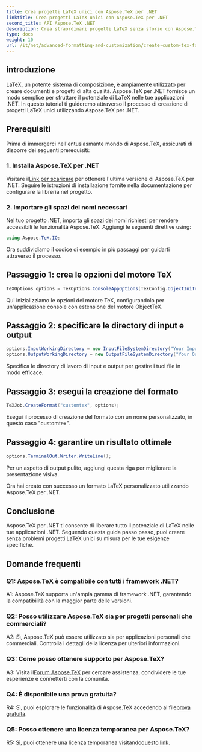 ```yaml
---
title: Crea progetti LaTeX unici con Aspose.TeX per .NET
linktitle: Crea progetti LaTeX unici con Aspose.TeX per .NET
second_title: API Aspose.TeX .NET
description: Crea straordinari progetti LaTeX senza sforzo con Aspose.TeX per .NET. Scaricalo ora per una perfetta integrazione nei tuoi progetti .NET.
type: docs
weight: 10
url: /it/net/advanced-formatting-and-customization/create-custom-tex-formats/
---
```

## introduzione

LaTeX, un potente sistema di composizione, è ampiamente utilizzato per creare documenti e progetti di alta qualità. Aspose.TeX per .NET fornisce un modo semplice per sfruttare il potenziale di LaTeX nelle tue applicazioni .NET. In questo tutorial ti guideremo attraverso il processo di creazione di progetti LaTeX unici utilizzando Aspose.TeX per .NET.

## Prerequisiti

Prima di immergerci nell'entusiasmante mondo di Aspose.TeX, assicurati di disporre dei seguenti prerequisiti:

### 1. Installa Aspose.TeX per .NET

 Visitare il[Link per scaricare](https://releases.aspose.com/tex/net/) per ottenere l'ultima versione di Aspose.TeX per .NET. Seguire le istruzioni di installazione fornite nella documentazione per configurare la libreria nel progetto.

### 2. Importare gli spazi dei nomi necessari

Nel tuo progetto .NET, importa gli spazi dei nomi richiesti per rendere accessibili le funzionalità Aspose.TeX. Aggiungi le seguenti direttive using:

```csharp
using Aspose.TeX.IO;
```

Ora suddividiamo il codice di esempio in più passaggi per guidarti attraverso il processo.

## Passaggio 1: crea le opzioni del motore TeX

```csharp
TeXOptions options = TeXOptions.ConsoleAppOptions(TeXConfig.ObjectIniTeX);
```

Qui inizializziamo le opzioni del motore TeX, configurandolo per un'applicazione console con estensione del motore ObjectTeX.

## Passaggio 2: specificare le directory di input e output

```csharp
options.InputWorkingDirectory = new InputFileSystemDirectory("Your Input Directory");
options.OutputWorkingDirectory = new OutputFileSystemDirectory("Your Output Directory");
```

Specifica le directory di lavoro di input e output per gestire i tuoi file in modo efficace.

## Passaggio 3: esegui la creazione del formato

```csharp
TeXJob.CreateFormat("customtex", options);
```

Esegui il processo di creazione del formato con un nome personalizzato, in questo caso "customtex".

## Passaggio 4: garantire un risultato ottimale

```csharp
options.TerminalOut.Writer.WriteLine();
```

Per un aspetto di output pulito, aggiungi questa riga per migliorare la presentazione visiva.

Ora hai creato con successo un formato LaTeX personalizzato utilizzando Aspose.TeX per .NET.

## Conclusione

Aspose.TeX per .NET ti consente di liberare tutto il potenziale di LaTeX nelle tue applicazioni .NET. Seguendo questa guida passo passo, puoi creare senza problemi progetti LaTeX unici su misura per le tue esigenze specifiche.

## Domande frequenti

### Q1: Aspose.TeX è compatibile con tutti i framework .NET?

A1: Aspose.TeX supporta un'ampia gamma di framework .NET, garantendo la compatibilità con la maggior parte delle versioni.

### Q2: Posso utilizzare Aspose.TeX sia per progetti personali che commerciali?

A2: Sì, Aspose.TeX può essere utilizzato sia per applicazioni personali che commerciali. Controlla i dettagli della licenza per ulteriori informazioni.

### Q3: Come posso ottenere supporto per Aspose.TeX?

 A3: Visita il[Forum Aspose.TeX](https://forum.aspose.com/c/tex/47) per cercare assistenza, condividere le tue esperienze e connetterti con la comunità.

### Q4: È disponibile una prova gratuita?

 R4: Sì, puoi esplorare le funzionalità di Aspose.TeX accedendo al file[prova gratuita](https://releases.aspose.com/).

### Q5: Posso ottenere una licenza temporanea per Aspose.TeX?

 R5: Sì, puoi ottenere una licenza temporanea visitando[questo link](https://purchase.aspose.com/temporary-license/).